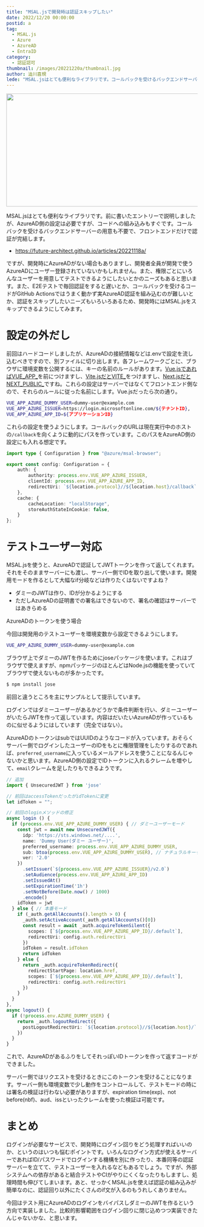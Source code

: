 ```yaml
---
title: "MSAL.jsで開発時は認証スキップしたい"
date: 2022/12/20 00:00:00
postid: a
tag:
  - MSAL.js
  - Azure
  - AzureAD
  - EntraID
category:
  - 認証認可
thumbnail: /images/20221220a/thumbnail.jpg
author: 澁川喜規
lede: "MSAL.jsはとても便利なライブラリです。コールバックを受けるバックエンドサーバーの用意も不要で、フロントエンドだけで認証が完結します。ですが、開発時にAzureADがない場合もありますし、開発者全員が開発で使うAzureADにユーザー登録されていないかもしれません。"
---
```


<img src="/images/20221220a/azuread.jpg" alt="" width="700" height="298">

MSAL.jsはとても便利なライブラリです。前に書いたエントリーで説明しましたが、AzureAD側の設定は必要ですが、コードへの組み込みもすぐです。コールバックを受けるバックエンドサーバーの用意も不要で、フロントエンドだけで認証が完結します。

* https://future-architect.github.io/articles/20221118a/

ですが、開発時にAzureADがない場合もありますし、開発者全員が開発で使うAzureADにユーザー登録されていないかもしれません。また、権限ごとにいろんなユーザーを用意してテストできるようにしたいとかのニーズもあると思います。また、E2Eテストで毎回認証をすると遅いとか、コールバックを受けるコードがGitHub Actionsではうまく動かず実AzureAD認証を組み込むのが難しいとか、認証をスキップしたいニーズもいろいろあるため、開発時にはMSAL.jsをスキップできるようにしてみます。

# 設定の外だし

前回はハードコードしましたが、AzureADの接続情報などは.envで設定を流し込むべきですので、別ファイルに切り出します。各フレームワークごとに、ブラウザに環境変数を公開するには、キーの名前のルールがあります。[Vue.jsであればVUE_APP_](https://cli.vuejs.org/guide/mode-and-env.html)を前につけますし、[Vite.jsだとVITE_](https://ja.vitejs.dev/guide/env-and-mode.html)をつけますし、[Next.jsだとNEXT_PUBLIC_](https://nextjs.org/docs/basic-features/environment-variables)ですね。これらの設定はサーバーではなくてフロントエンド側なので、それらのルールに従った名前にします。Vue.jsだったら次の通り。

```bash .env
VUE_APP_AZURE_DUMMY_USER=dummy-user@example.com
VUE_APP_AZURE_ISSUER=https://login.microsoftonline.com/${テナントID},
VUE_APP_AZURE_APP_ID=${アプリケーションID}
```

これらの設定を使うようにします。コールバックのURLは現在実行中のホストの`/callback`を向くように動的にパスを作っています。このパスをAzureAD側の設定にも入れる想定です。

```ts authConfig.ts
import type { Configuration } from "@azure/msal-browser";

export const config: Configuration = {
    auth: {
        authority: process.env.VUE_APP_AZURE_ISSUER,
        clientId: process.env.VUE_APP_AZURE_APP_ID,
        redirectUri: `${location.protocol}//${location.host}/callback`
    },
    cache: {
        cacheLocation: "localStorage",
        storeAuthStateInCookie: false,
    }
};
```

# テストユーザー対応

MSAL.jsを使うと、AzureADで認証してJWTトークンを作って返してくれます。それをそのままサーバーにも渡し、サーバー側でIDを取り出して使います。開発用モードを作るとして大幅なif分岐などは作りたくはないですよね？

* ダミーのJWTは作り、IDが分かるようにする
* ただしAzureADの証明書での署名はできないので、署名の確認はサーバーではあきらめる

AzureADのトークンを使う場合

今回は開発用のテストユーザーを環境変数から設定できるようにします。

```bash .env.development
VUE_APP_AZURE_DUMMY_USER=dummy-user@example.com
```

ブラウザ上でダミーのJWTを作るためにjoseパッケージを使います。これはブラウザで使えますが、npmパッケージのほとんどはNode.jsの機能を使っていてブラウザで使えないものが多かったです。

```bash
$ npm install jose
```

前回と違うところを主にサンプルとして提示しています。

ログインではダミーユーザーがあるかどうかで条件判断を行い、ダミーユーザーがいたらJWTを作って返しています。内容はだいたいAzureADが作っているものに似せるようにはしています（完全ではない）。

AzureADのトークンはsubではUUIDのようなコードが入っています。おそらくサーバー側でログインしたユーザーのIDをもとに権限管理をしたりするのであれば、`preferred_username`に入っているメールアドレスを使うことになるんじゃないかと思います。AzureAD側の設定でIDトークンに入れるクレームを増やして、`email`クレームを足したりもできるようです。

```ts authPlugin
// 追加
import { UnsecuredJWT } from 'jose'

// 前回はaccessTokenだったがidTokenに変更
let idToken = "";

// 前回のloginメソッドの修正
async login () {
  if (process.env.VUE_APP_AZURE_DUMMY_USER) { // ダミーユーザーモード
    const jwt = await new UnsecuredJWT({
      idp: 'https://sts.windows.net/....',
      name: 'Dummy User(ダミー ユーザー)',
      preferred_username: process.env.VUE_APP_AZURE_DUMMY_USER,
      sub: btoa(process.env.VUE_APP_AZURE_DUMMY_USER), // ナチュラルキーっぽくする
      ver: '2.0'
    })
      .setIssuer(`${process.env.VUE_APP_AZURE_ISSUER}/v2.0`)
      .setAudience(process.env.VUE_APP_AZURE_APP_ID)
      .setIssuedAt()
      .setExpirationTime('1h')
      .setNotBefore(Date.now() / 1000)
      .encode()
    idToken = jwt
  } else { // 本番モード
    if (_auth.getAllAccounts().length > 0) {
      _auth.setActiveAccount(_auth.getAllAccounts()[0])
      const result = await _auth.acquireTokenSilent({
        scopes: [`${process.env.VUE_APP_AZURE_APP_ID}/.default`],
        redirectUri: config.auth.redirectUri
      })
      idToken = result.idToken
      return idToken
    } else {
      return _auth.acquireTokenRedirect({
        redirectStartPage: location.href,
        scopes: [`${process.env.VUE_APP_AZURE_APP_ID}/.default`],
        redirectUri: config.auth.redirectUri
      })
    }
  }
},
async logout() {
  if (!process.env.AZURE_DUMMY_USER) {
    return _auth.logoutRedirect({
      postLogoutRedirectUri: `${location.protocol}//${location.host}/`
    })
  }
}
```

これで、AzureADがあるふりをしてそれっぽいIDトークンを作って返すコードができました。

サーバー側ではリクエストを受けるときにこのトークンを受けることになります。サーバー側も環境変数で少し動作をコントロールして、テストモードの時には署名の検証は行わない必要がありますが、expiration time(exp)、not before(nbf)、aud、issといったクレームを使った検証は可能です。

# まとめ

ログインが必要なサービスで、開発時にログイン回りをどう処理すればいいのか、というのはいつも悩むポイントです。いろんなログイン方式が使えるサーバーであればID/パスワードでログインする機構を別に作ったり、本番同等の認証サーバーを立てて、テストユーザーを入れるなどもあるでしょう。ですが、外部システムへの依存があると結合テストやCIがやりにくくなったりもしますし、処理時間も伸びてしまいます。あと、せっかくMSAL.jsを使えば認証の組み込みが簡単なのに、認証回り以外にたくさんのif文が入るのもうれしくありません。

今回はテスト用にAzureADのログインをバイパスしダミーのJWTを作るという方向で実装しました。比較的影響範囲をログイン回りに閉じ込めつつ実装できたんじゃないかな、と思います。

